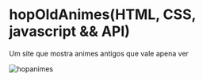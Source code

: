 # hopOldAnimes(HTML, CSS, javascript && API)
Um site que mostra animes antigos que vale apena ver


![hopanimes](https://github.com/user-attachments/assets/d47299ad-f0df-4e4c-a12f-ef30058b4da2)
